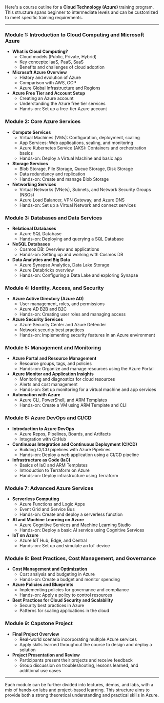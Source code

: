 Here's a course outline for a **Cloud Technology (Azure)** training program. This structure spans beginner to intermediate levels and can be customized to meet specific training requirements.

---

### **Module 1: Introduction to Cloud Computing and Microsoft Azure**
- **What is Cloud Computing?**  
  - Cloud models (Public, Private, Hybrid)
  - Key concepts: IaaS, PaaS, SaaS
  - Benefits and challenges of cloud adoption
- **Microsoft Azure Overview**
  - History and evolution of Azure
  - Comparison with AWS, GCP
  - Azure Global Infrastructure and Regions
- **Azure Free Tier and Account Setup**
  - Creating an Azure account
  - Understanding the Azure free tier services
  - Hands-on: Set up a free-tier Azure account

### **Module 2: Core Azure Services**
- **Compute Services**
  - Virtual Machines (VMs): Configuration, deployment, scaling
  - App Services: Web applications, scaling, and monitoring
  - Azure Kubernetes Service (AKS): Containers and orchestration basics
  - Hands-on: Deploy a Virtual Machine and basic app
- **Storage Services**
  - Blob Storage, File Storage, Queue Storage, Disk Storage
  - Data redundancy and replication
  - Hands-on: Create and manage Blob Storage
- **Networking Services**
  - Virtual Networks (VNets), Subnets, and Network Security Groups (NSGs)
  - Azure Load Balancer, VPN Gateway, and Azure DNS
  - Hands-on: Set up a Virtual Network and connect services

### **Module 3: Databases and Data Services**
- **Relational Databases**
  - Azure SQL Database
  - Hands-on: Deploying and querying a SQL Database
- **NoSQL Databases**
  - Cosmos DB: Overview and applications
  - Hands-on: Setting up and working with Cosmos DB
- **Data Analytics and Big Data**
  - Azure Synapse Analytics, Data Lake Storage
  - Azure Databricks overview
  - Hands-on: Configuring a Data Lake and exploring Synapse

### **Module 4: Identity, Access, and Security**
- **Azure Active Directory (Azure AD)**
  - User management, roles, and permissions
  - Azure AD B2B and B2C
  - Hands-on: Creating user roles and managing access
- **Azure Security Services**
  - Azure Security Center and Azure Defender
  - Network security best practices
  - Hands-on: Implementing security features in an Azure environment

### **Module 5: Management and Monitoring**
- **Azure Portal and Resource Management**
  - Resource groups, tags, and policies
  - Hands-on: Organize and manage resources using the Azure Portal
- **Azure Monitor and Application Insights**
  - Monitoring and diagnostics for cloud resources
  - Alerts and cost management
  - Hands-on: Set up monitoring for a virtual machine and app services
- **Automation with Azure**
  - Azure CLI, PowerShell, and ARM Templates
  - Hands-on: Create a VM using ARM Template and CLI

### **Module 6: Azure DevOps and CI/CD**
- **Introduction to Azure DevOps**
  - Azure Repos, Pipelines, Boards, and Artifacts
  - Integration with GitHub
- **Continuous Integration and Continuous Deployment (CI/CD)**
  - Building CI/CD pipelines with Azure Pipelines
  - Hands-on: Deploy a web application using a CI/CD pipeline
- **Infrastructure as Code (IaC)**
  - Basics of IaC and ARM Templates
  - Introduction to Terraform on Azure
  - Hands-on: Deploy infrastructure using Terraform

### **Module 7: Advanced Azure Services**
- **Serverless Computing**
  - Azure Functions and Logic Apps
  - Event Grid and Service Bus
  - Hands-on: Create and deploy a serverless function
- **AI and Machine Learning on Azure**
  - Azure Cognitive Services and Machine Learning Studio
  - Hands-on: Deploy a basic AI service using Cognitive Services
- **IoT on Azure**
  - Azure IoT Hub, Edge, and Central
  - Hands-on: Set up and simulate an IoT device

### **Module 8: Best Practices, Cost Management, and Governance**
- **Cost Management and Optimization**
  - Cost analysis and budgeting in Azure
  - Hands-on: Create a budget and monitor spending
- **Azure Policies and Blueprints**
  - Implementing policies for governance and compliance
  - Hands-on: Apply a policy to control resources
- **Best Practices for Cloud Security and Scalability**
  - Security best practices in Azure
  - Patterns for scaling applications in the cloud

### **Module 9: Capstone Project**
- **Final Project Overview**
  - Real-world scenario incorporating multiple Azure services
  - Apply skills learned throughout the course to design and deploy a solution
- **Project Presentation and Review**
  - Participants present their projects and receive feedback
  - Group discussion on troubleshooting, lessons learned, and additional use cases

---

Each module can be further divided into lectures, demos, and labs, with a mix of hands-on labs and project-based learning. This structure aims to provide both a strong theoretical understanding and practical skills in Azure.
